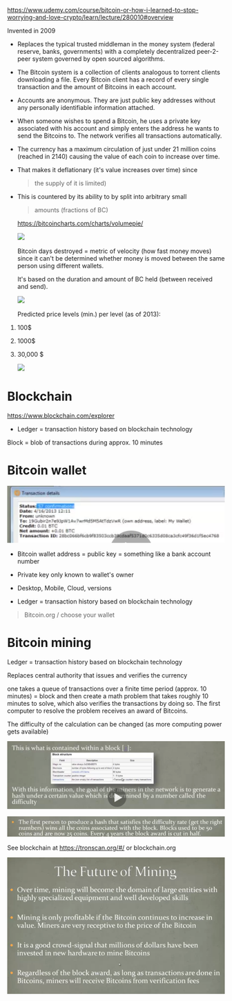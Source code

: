 <https://www.udemy.com/course/bitcoin-or-how-i-learned-to-stop-worrying-and-love-crypto/learn/lecture/280010#overview>

Invented in 2009

-   Replaces the typical trusted middleman in the money system (federal
    reserve, banks, governments) with a completely decentralized
    peer-2-peer system governed by open sourced algorithms.

-   The Bitcoin system is a collection of clients analogous to torrent
    clients downloading a file. Every Bitcoin client has a record of
    every single transaction and the amount of Bitcoins in each account.

-   Accounts are anonymous. They are just public key addresses without
    any personally identifiable information attached.

-   When someone wishes to spend a Bitcoin, he uses a private key
    associated with his account and simply enters the address he wants
    to send the Bitcoins to. The network verifies all transactions
    automatically.

-   The currency has a maximum circulation of just under 21 million
    coins (reached in 2140) causing the value of each coin to increase
    over time.

-   That makes it deflationary (it's value increases over time) since
    > the supply of it is limited)

-   This is countered by its ability to by split into arbitrary small
    > amounts (fractions of BC)

    <https://bitcoincharts.com/charts/volumepie/>

    ![](C:\Users\Dirk\OneDrive\Scripts\DirksWiki\docs\General\media_Bitcoin/media/image1.png)

    Bitcoin days destroyed = metric of velocity (how fast money moves)
    since it can't be determined whether money is moved between the same
    person using different wallets.

    It's based on the duration and amount of BC held (between received
    and send).

    ![](C:\Users\Dirk\OneDrive\Scripts\DirksWiki\docs\General\media_Bitcoin/media/image2.png)

    Predicted price levels (min.) per level (as of 2013):

1.  100\$

2.  1000\$

3.  30,000 \$

    ![](C:\Users\Dirk\OneDrive\Scripts\DirksWiki\docs\General\media_Bitcoin/media/image3.png)

Blockchain
==========

https://www.blockchain.com/explorer

-   Ledger = transaction history based on blockchain technology

Block = blob of transactions during approx. 10 minutes

Bitcoin wallet
==============

![](media_Bitcoin/media/image4.png)

-   Bitcoin wallet address = public key = something like a bank account
    number

-   Private key only known to wallet's owner

-   Desktop, Mobile, Cloud, versions

-   Ledger = transaction history based on blockchain technology

> Bitcoin.org / choose your wallet

Bitcoin mining
==============

Ledger = transaction history based on blockchain technology

Replaces central authority that issues and verifies the currency

one takes a queue of transactions over a finite time period (approx. 10
minutes) = block and then create a math problem that takes roughly 10
minutes to solve, which also verifies the transactions by doing so. The
first computer to resolve the problem receives an award of Bitcoins.

The difficulty of the calculation can be changed (as more computing
power gets available)

![](media_Bitcoin/media/image5.png)

![](media_Bitcoin/media/image6.png)

See blockchain at <https://tronscan.org/#/> or blockchain.org

![](media_Bitcoin/media/image7.png)

